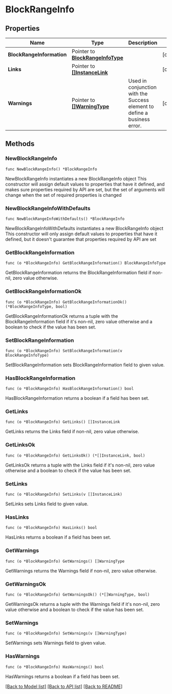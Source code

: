 # BlockRangeInfo

## Properties

Name | Type | Description | Notes
------------ | ------------- | ------------- | -------------
**BlockRangeInformation** | Pointer to [**BlockRangeInfoType**](BlockRangeInfoType.md) |  | [optional] 
**Links** | Pointer to [**[]InstanceLink**](InstanceLink.md) |  | [optional] 
**Warnings** | Pointer to [**[]WarningType**](WarningType.md) | Used in conjunction with the Success element to define a business error. | [optional] 

## Methods

### NewBlockRangeInfo

`func NewBlockRangeInfo() *BlockRangeInfo`

NewBlockRangeInfo instantiates a new BlockRangeInfo object
This constructor will assign default values to properties that have it defined,
and makes sure properties required by API are set, but the set of arguments
will change when the set of required properties is changed

### NewBlockRangeInfoWithDefaults

`func NewBlockRangeInfoWithDefaults() *BlockRangeInfo`

NewBlockRangeInfoWithDefaults instantiates a new BlockRangeInfo object
This constructor will only assign default values to properties that have it defined,
but it doesn't guarantee that properties required by API are set

### GetBlockRangeInformation

`func (o *BlockRangeInfo) GetBlockRangeInformation() BlockRangeInfoType`

GetBlockRangeInformation returns the BlockRangeInformation field if non-nil, zero value otherwise.

### GetBlockRangeInformationOk

`func (o *BlockRangeInfo) GetBlockRangeInformationOk() (*BlockRangeInfoType, bool)`

GetBlockRangeInformationOk returns a tuple with the BlockRangeInformation field if it's non-nil, zero value otherwise
and a boolean to check if the value has been set.

### SetBlockRangeInformation

`func (o *BlockRangeInfo) SetBlockRangeInformation(v BlockRangeInfoType)`

SetBlockRangeInformation sets BlockRangeInformation field to given value.

### HasBlockRangeInformation

`func (o *BlockRangeInfo) HasBlockRangeInformation() bool`

HasBlockRangeInformation returns a boolean if a field has been set.

### GetLinks

`func (o *BlockRangeInfo) GetLinks() []InstanceLink`

GetLinks returns the Links field if non-nil, zero value otherwise.

### GetLinksOk

`func (o *BlockRangeInfo) GetLinksOk() (*[]InstanceLink, bool)`

GetLinksOk returns a tuple with the Links field if it's non-nil, zero value otherwise
and a boolean to check if the value has been set.

### SetLinks

`func (o *BlockRangeInfo) SetLinks(v []InstanceLink)`

SetLinks sets Links field to given value.

### HasLinks

`func (o *BlockRangeInfo) HasLinks() bool`

HasLinks returns a boolean if a field has been set.

### GetWarnings

`func (o *BlockRangeInfo) GetWarnings() []WarningType`

GetWarnings returns the Warnings field if non-nil, zero value otherwise.

### GetWarningsOk

`func (o *BlockRangeInfo) GetWarningsOk() (*[]WarningType, bool)`

GetWarningsOk returns a tuple with the Warnings field if it's non-nil, zero value otherwise
and a boolean to check if the value has been set.

### SetWarnings

`func (o *BlockRangeInfo) SetWarnings(v []WarningType)`

SetWarnings sets Warnings field to given value.

### HasWarnings

`func (o *BlockRangeInfo) HasWarnings() bool`

HasWarnings returns a boolean if a field has been set.


[[Back to Model list]](../README.md#documentation-for-models) [[Back to API list]](../README.md#documentation-for-api-endpoints) [[Back to README]](../README.md)


